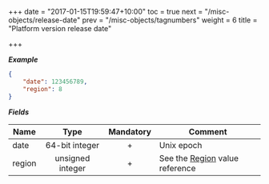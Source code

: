 +++
date = "2017-01-15T19:59:47+10:00"
toc = true
next = "/misc-objects/release-date"
prev = "/misc-objects/tagnumbers"
weight = 6
title = "Platform version release date"

+++

***Example***

```json
{
    "date": 123456789,
    "region": 8
}
```

***Fields***

| Name   | Type             | Mandatory | Comment |
| ------ |:----------------:|:---------:| ------- |
| date   | 64-bit integer   |     +     | Unix epoch |
| region | unsigned integer |     +     | See the [Region](../../enum-fields/region) value reference |
